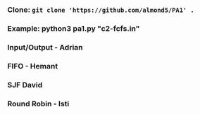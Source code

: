 ### Clone: `git clone 'https://github.com/almond5/PA1' .`
### Example: python3 pa1.py "c2-fcfs.in"
### Input/Output - Adrian
### FIFO - Hemant
### SJF David
### Round Robin - Isti
